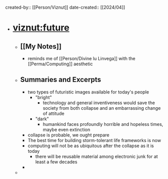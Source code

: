 created-by:: [[Person/Viznut]]
date-created:: [[2024/04]]

- # [viznut:future](http://viznut.fi/en/future.html)
	- ## [[My Notes]]
		- reminds me of [[Person/Divine lu Linvega]] with the [[Perma/Computing]] aesthetic
	- ## Summaries and Excerpts
		- two types of futuristic images available for today's people
			- "bright"
				- technology and general inventiveness would save the society from both collapse and an embarrassing change of attitude
			- "dark"
				- humankind faces profoundly horrible and hopeless times, maybe even extinction
		- collapse is probable, we ought prepare
		- The best time for building storm-tolerant life frameworks is now
		- computing will not be as ubiquitous after the collapse as it is today
			- there will be reusable material among electronic junk for at least a few decades
		-
	-